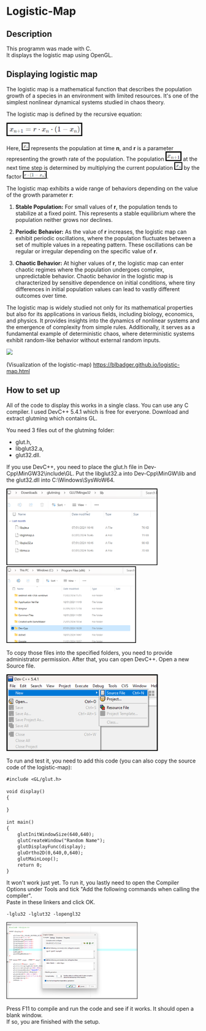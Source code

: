 # Logistic-Map
## Description
This programm was made with C.  
It displays the logistic map using OpenGL.

## Displaying logistic map
The logistic map is a mathematical function that describes the population growth of a species in an environment with limited resources. It's one of the simplest nonlinear dynamical systems studied in chaos theory.

The logistic map is defined by the recursive equation:

<img height="35px" src="/images/screenshot(4).png"/>

Here, <img height="20px" src="/images/screenshot(1).png"/> represents the population at time **n**, and **r** is a parameter representing the growth rate of the population. The population <img height="25px" src="/images/screenshot(2).png"/> at the next time step is determined by multiplying the current population <img height="20px" src="/images/screenshot(1).png"/> by the factor <img height="20px" src="/images/screenshot(3).png"/>.

The logistic map exhibits a wide range of behaviors depending on the value of the growth parameter **r**:

1. **Stable Population:** For small values of **r**, the population tends to stabilize at a fixed point. This represents a stable equilibrium where the population neither grows nor declines.

2. **Periodic Behavior:** As the value of **r** increases, the logistic map can exhibit periodic oscillations, where the population fluctuates between a set of multiple values in a repeating pattern. These oscillations can be regular or irregular depending on the specific value of **r**.

3. **Chaotic Behavior:** At higher values of **r**, the logistic map can enter chaotic regimes where the population undergoes complex, unpredictable behavior. Chaotic behavior in the logistic map is characterized by sensitive dependence on initial conditions, where tiny differences in initial population values can lead to vastly different outcomes over time.

The logistic map is widely studied not only for its mathematical properties but also for its applications in various fields, including biology, economics, and physics. It provides insights into the dynamics of nonlinear systems and the emergence of complexity from simple rules. Additionally, it serves as a fundamental example of deterministic chaos, where deterministic systems exhibit random-like behavior without external random inputs.

<img height="350px" src="https://th.bing.com/th/id/R.581afb70002f1db50909a25507a61528?rik=BxjFJ9xDwHhKsQ&riu=http%3a%2f%2fwww.kierandkelly.com%2fwp-content%2fuploads%2f2015%2f04%2fX-Next-5.jpg&ehk=A%2fhmvXKWoOwidrAMbOIg1D4hReLd41HZipIe4HstUVo%3d&risl=&pid=ImgRaw&r=0"/>

(Visualization of the logistic-map) https://blbadger.github.io/logistic-map.html

## How to set up

All of the code to display this works in a single class. You can use any C compiler.
I used DevC++ 5.4.1 which is free for everyone. Download and extract glutming which contains GL.

You need 3 files out of the glutming folder:
* glut.h,
* libglut32.a,
* glut32.dll.

If you use DevC++, you need to place the glut.h file in Dev-Cpp\MinGW32\include\GL.
Put the libglut32.a into Dev-Cpp\MinGW\lib and the glut32.dll into C:\Windows\SysWoW64.

<img height="200px" src="/images/screenshot(9).png"/><img height="200px" src="/images/screenshot(11).png"/>

To copy those files into the specified folders, you need to provide administrator permission.
After that, you can open DevC++. 
Open a new Source file. 

<img height="200px" src="/images/screenshot(10).png"/>

To run and test it, you need to add this code (you can also copy the source code of the logistic-map):
```
#include <GL/glut.h>

void display()
{
	
}

int main()
{ 
	glutInitWindowSize(640,640);
	glutCreateWindow("Random Name");
	glutDisplayFunc(display);
	gluOrtho2D(0,640,0,640);
	glutMainLoop();
	return 0;
}
```

It won't work just yet. To run it, you lastly need to open the Compiler Options under Tools and tick "Add the following commands when calling the compiler".  
Paste in these linkers and click OK.
```
-lglu32 -lglut32 -lopengl32
```

<img height="200px" src="/images/screenshot(12).png"/>

Press F11 to compile and run the code and see if it works. It should open a blank window.  
If so, you are finished with the setup.
